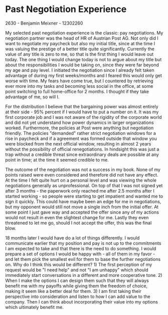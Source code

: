 # Past Negotiation Experience

2630 - Benjamin Meixner - 12302260

My selected past negotiation experience is the classic: pay negotiations. My negotiation partner was the head of HR of Austrian Post AG. Not only did I want to negotiate my paycheck but also my initial title, since at the time I was valuing the prestige of a better title quite significantly. Currently the value of any title is zero to me, so that is the first thing I would leave out today. The one thing I would change today is not to argue about my title but about the responsibilities I would be taking on, since they were far beyond my age and pay level. I initiated the negotiation since I already felt taken advantage of during my first weeks/months and I feared this would only get worse with time. My fears have come true, but I countered by retrieving ever more into my tasks and becoming less social in the office, at some point switching to full home-office for 2 months. I thought if they take advantage of me, so will I. 

For the distribution I believe that the bargaining power was almost entirely at their side - 95% percent if I would have to put a number on it. It was my first corporate job and I was not aware of the rigidity of the corporate world and did not yet understand how power dynamics in larger organizations worked. Furthermore, the policies at Post were anything but negotiation friendly. The policies "demanded" rather strict negotiation windows for a rise in paycheck and if a agreement was formed outside that window you were blocked from the next official window, resulting in almost 2 years without the possibility of official renegotiations. In hindsight this was just a trap without a credible threat since extraordinary deals are possible at any point in time; at the time it seemed credible to me.

The outcome of the negotiation was not a success in my book. None of my points raised were even considered and therefore did not have any effect. At the time I felt quite hurt on a personal level and was viewing the whole negotiations generally as unprofessional. On top of that I was not signed yet after 3 months - the paperwork only reached me after 2.5 months after I started working - so people were starting to get impatient and wanted me to sign it quickly. This could have maybe been an edge for me in negotiations, but my opponent would still not move a single inch from the initial offer. At some point I just gave way and accepted the offer since any of my actions would not result in even the slightest change for me. Lastly they even threatened to let me go, should I not accept the offer, this was the final blow.

18 months later I would have do a lot of things differently. I would communicate earlier that my position and pay is not up to the commitments I am expected to take and that there is the need to do something. I would prepare a set of options I would be happy with - all of them in my favor - and let them pick the smallest evil for them to base the further negotiations on. Why do I think this would be different? 1) The first perception of my request would be "I need help" and not "I am unhappy" which should immediately start conversations in a different and more cooperative tone. 2) When I make the options I can design them such that they will always benefit me with my payoffs while giving them the freedom of choice, making it seem like a better deal for them. 3) I am first taking their perspective into consideration and listen to how I can add value to the company. Then I can think about incorporating their value into my options which ultimately benefit me.